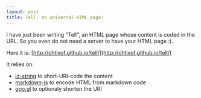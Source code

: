 ```yaml
---
layout: post
title: Tell, an universal HTML page!
---
```

I have just been writing "Tell", an HTML page whose content is coded in the URL. So you even do not need a server to have your HTML page :).

Here it is: [http://chtixof.github.io/tell/](http://chtixof.github.io/tell/)

It relies on:

- [lz-string](https://github.com/pieroxy/lz-string) to short-URI-code the content 
- [markdown-js](https://github.com/evilstreak/markdown-js) to encode HTML from markdown code
- [goo.gl](http://goo.gl/) to optionaly shorten the URI
